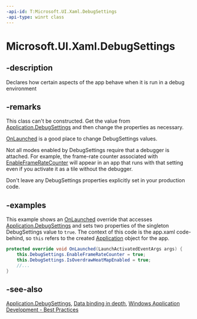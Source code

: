 ```yaml
---
-api-id: T:Microsoft.UI.Xaml.DebugSettings
-api-type: winrt class
---
```


<!-- Class syntax.
public class DebugSettings : Microsoft.UI.Xaml.IDebugSettings, Microsoft.UI.Xaml.IDebugSettings2, Microsoft.UI.Xaml.IDebugSettings3
-->

# Microsoft.UI.Xaml.DebugSettings

## -description

Declares how certain aspects of the app behave when it is run in a debug environment

## -remarks

This class can't be constructed. Get the value from [Application.DebugSettings](application_debugsettings.md) and then change the properties as necessary.

[OnLaunched](application_onlaunched_1344752508.md) is a good place to change DebugSettings values.

Not all modes enabled by DebugSettings require that a debugger is attached. For example, the frame-rate counter associated with [EnableFrameRateCounter](debugsettings_enableframeratecounter.md) will appear in an app that runs with that setting even if you activate it as a tile without the debugger.

Don't leave any DebugSettings properties explicitly set in your production code.

## -examples

This example shows an [OnLaunched](application_onlaunched_1344752508.md) override that accesses [Application.DebugSettings](application_debugsettings.md) and sets two properties of the singleton DebugSettings value to `true`. The context of this code is the app.xaml code-behind, so `this` refers to the created [Application](application.md) object for the app.

``` csharp
protected override void OnLaunched(LaunchActivatedEventArgs args) {
    this.DebugSettings.EnableFrameRateCounter = true;
    this.DebugSettings.IsOverdrawHeatMapEnabled = true;
    //...
}
```

## -see-also

[Application.DebugSettings](application_debugsettings.md), [Data binding in depth](/windows/uwp/data-binding/data-binding-in-depth), [Windows Application Development - Best Practices](/windows/apps/get-started/best-practices)
